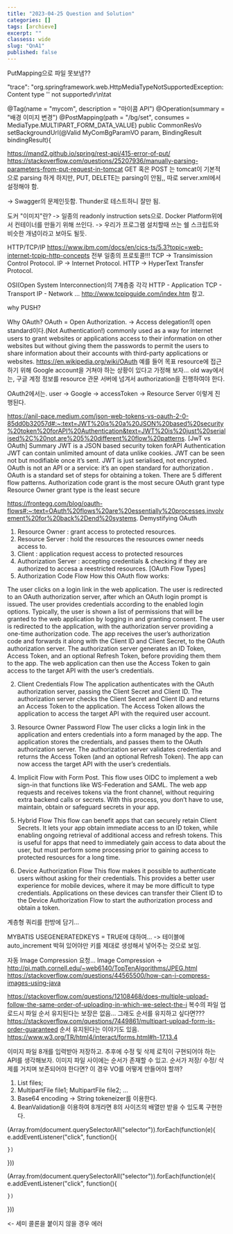 ```yaml
---
title: "2023-04-25 Question and Solution"
categories: []
tags: [archieve]
excerpt: ""
classess: wide
slug: "QnA1"
published: false
---
```



PutMapping으로 파일 못보냄??

"trace": "org.springframework.web.HttpMediaTypeNotSupportedException: Content type '' not supported\r\n\tat 

@Tag(name = "mycom", description = "마이콤 API")
	@Operation(summary = "배경 이미지 변경")
	@PostMapping(path = "/bg/set", consumes = MediaType.MULTIPART_FORM_DATA_VALUE)
	public CommonResVo setBackgroundUrl(@Valid MyComBgParamVO param, BindingResult bindingResult){

https://mand2.github.io/spring/rest-api/415-error-of-put/
https://stackoverflow.com/questions/25207936/manually-parsing-parameters-from-put-request-in-tomcat
GET 혹은 POST 는 tomcat이 기본적으로 parsing 하게 하지만,
PUT, DELETE는 parsing이 안됨,, 따로 server.xml에서 설정해야 함.

-> Swagger의 문제인듯함. Thunder로 테스트하니 잘만 됨.

도커 "이미지"란?
-> 일종의 readonly instruction sets으로. Docker Platform위에서 컨테이너를 만들기 위해 쓰인다.
-> 우리가 프로그램 설치할때 쓰는 쉘 스크립트와 비슷한 개념이라고 보아도 될듯.

HTTP/TCP/IP
https://www.ibm.com/docs/en/cics-ts/5.3?topic=web-internet-tcpip-http-concepts
전부 일종의 프로토콜!!!
TCP -> Transimission Control Protocol.
IP -> Internet Protocol.
HTTP -> HyperText Transfer Protocol.

OSI(Open System Interconnection)의 7계층중 각각 
HTTP - Application
TCP - Transport
IP - Network
...
http://www.tcpipguide.com/index.htm 참고.


why PUSH?

Why OAuth?
OAuth = Open Authorization. -> Access delegation의 open standard이다.(Not Authentication!)
commonly used as a way for internet users to grant websites or applications access to their information on other websites but without giving them the passwords
to permit the users to share information about their accounts with third-party applications or websites.
https://en.wikipedia.org/wiki/OAuth
예를 들어 목표 resource에 접근하기 위해 Google account을 거쳐야 하는 상황이 있다고 가정해 보자...
old way에서는, 구글 계정 정보를 resource 관문 서버에 넘겨서 authorization을 진행하여야 한다.

OAuth2에서는. user -> Google -> accessToken -> Resource Server 이렇게 진행된다.


https://anil-pace.medium.com/json-web-tokens-vs-oauth-2-0-85dd0b32057d#:~:text=JWT%20is%20a%20JSON%20based%20security%20token%20forAPI%20Authentication&text=JWT%20is%20just%20serialised%2C%20not,are%205%20different%20flow%20patterns.
[JwT vs OAuth]
Summary
JWT is a JSON based security token forAPI Authentication
JWT can contain unlimited amount of data unlike cookies.
JWT can be seen not but modifiable once it’s sent.
JWT is just serialised, not encrypted.
OAuth is not an API or a service: it’s an open standard for authorization .
OAuth is a standard set of steps for obtaining a token. There are 5 different flow patterns.
Authorization code grant is the most secure OAuth grant type
Resource Owner grant type is the least secure

https://frontegg.com/blog/oauth-flows#:~:text=OAuth%20flows%20are%20essentially%20processes,involvement%20for%20back%2Dend%20systems.
Demystifying OAuth

1. Resource Owner : grant access to protected resources. 
2. Resource Server : hold the resources the resources owner needs access to.
3. Client : application request access to protected resources
4. Authorization Server : accepting credentials & checking if they are authorized to accesa a reestricted resources.
[OAuth Flow Types]
1. Authorization Code Flow
How this OAuth flow works:

The user clicks on a login link in the web application.
The user is redirected to an OAuth authorization server, after which an OAuth login prompt is issued.
The user provides credentials according to the enabled login options.
Typically, the user is shown a list of permissions that will be granted to the web application by logging in and granting consent.
The user is redirected to the application, with the authorization server providing a one-time authorization code.
The app receives the user’s authorization code and forwards it along with the Client ID and Client Secret, to the OAuth authorization server.
The authorization server generates an ID Token, Access Token, and an optional Refresh Token, before providing them them to the app.
The web application can then use the Access Token to gain access to the target API with the user’s credentials.

2. Client Credentials Flow
The application authenticates with the OAuth authorization server, passing the Client Secret and Client ID.
The authorization server checks the Client Secret and Client ID and returns an Access Token to the application.
The Access Token allows the application to access the target API with the required user account.

3. Resource Owner Password Flow
The user clicks a login link in the application and enters credentials into a form managed by the app.
The application stores the credentials, and passes them to the OAuth authorization server.
The authorization server validates credentials and returns the Access Token (and an optional Refresh Token).
The app can now access the target API with the user’s credentials.

4. Implicit Flow with Form Post.
This flow uses OIDC to implement a web sign-in that functions like WS-Federation and SAML. The web app requests and receives tokens via the front channel, without requiring extra backend calls or secrets. With this process, you don’t have to use, maintain, obtain or safeguard secrets in your app. 

5. Hybrid Flow
This flow can benefit apps that can securely retain Client Secrets. It lets your app obtain immediate access to an ID token, while enabling ongoing retrieval of additional access and refresh tokens. This is useful for apps that need to immediately gain access to data about the user, but must perform some processing prior to gaining access to protected resources for a long time.

6. Device Authorization Flow
This flow makes it possible to authenticate users without asking for their credentials. This provides a better user experience for mobile devices, where it may be more difficult to type credentials. Applications on these devices can transfer their Client ID to the Device Authorization Flow to start the authorization process and obtain a token.




계층형 쿼리를 한방에 담기...

MYBATIS USEGENERATEDKEYS = TRUE에 대하여...  ->  테이블에 auto_increment 박혀 있어야만 키를 제대로 생성해서 넣어주는 것으로 보임.

자동 Image Compression 요청...
Image Compression -> http://pi.math.cornell.edu/~web6140/TopTenAlgorithms/JPEG.html
https://stackoverflow.com/questions/44565500/how-can-i-compress-images-using-java 


https://stackoverflow.com/questions/12108468/does-multiple-upload-follow-the-same-order-of-uploading-in-which-we-select-the-i
복수의 파일 업로드시 파일 순서 유지된다는 보장은 없음...
그래도 순서를 유지하고 싶다면???
https://stackoverflow.com/questions/7449861/multipart-upload-form-is-order-guaranteed
순서 유지된다는 이야기도 있음.
https://www.w3.org/TR/html4/interact/forms.html#h-17.13.4

이미지 파일 8개를 입력받아 저장하고. 추후에 수정 및 삭제 로직이 구현되어야 하는 API를 생각해보자.
이미지 파일 사이에는 순서가 존재할 수 있고. 순서가 저장/ 수정/ 삭제를 거치며 보존되어야 한다면?
이 경우 VO를 어떻게 만들어야 할까?
1. List<MultipartFile> files;
2. MultipartFile file1; MultipartFile file2; ...
3. Base64 encoding -> String tokeneizer를 이용한다.
4. BeanValidation을 이용하여 8개라면 8의 사이즈의 배열만 받을 수 있도록 구현한다.

(Array.from(document.querySelectorAll("selector")).forEach(function(e){
	e.addEventListener("click", function(){

	})
}))

(Array.from(document.querySelectorAll("selector")).forEach(function(e){
	e.addEventListener("click", function(){

	})
}))

<- 세미 콜론을 붙이지 않을 경우 에러
